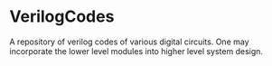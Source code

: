 # VerilogCodes
A repository of verilog codes of various digital circuits.
One may incorporate the lower level modules into higher level system design.

					